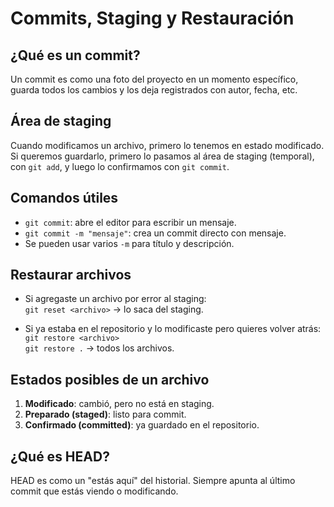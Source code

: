 # Commits, Staging y Restauración

## ¿Qué es un commit?
Un commit es como una foto del proyecto en un momento específico, guarda todos los cambios y los deja registrados con autor, fecha, etc. 

## Área de staging
Cuando modificamos un archivo, primero lo tenemos en estado modificado. Si queremos guardarlo, primero lo pasamos al área de staging (temporal), con `git add`, y luego lo confirmamos con `git commit`.

## Comandos útiles

- `git commit`: abre el editor para escribir un mensaje.
- `git commit -m "mensaje"`: crea un commit directo con mensaje.
- Se pueden usar varios `-m` para título y descripción.

## Restaurar archivos

- Si agregaste un archivo por error al staging:  
  `git reset <archivo>` → lo saca del staging.

- Si ya estaba en el repositorio y lo modificaste pero quieres volver atrás:  
  `git restore <archivo>`  
  `git restore .` → todos los archivos.

## Estados posibles de un archivo

1. **Modificado**: cambió, pero no está en staging.
2. **Preparado (staged)**: listo para commit.
3. **Confirmado (committed)**: ya guardado en el repositorio.

## ¿Qué es HEAD?
HEAD es como un "estás aquí" del historial. Siempre apunta al último commit que estás viendo o modificando.

